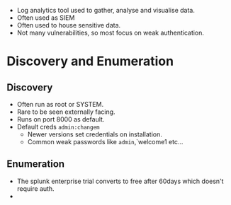 * Log analytics tool used to gather, analyse and visualise data. 
* Often used as SIEM
* Often used to house sensitive data.
* Not many vulnerabilities, so most focus on weak authentication. 
# Discovery and Enumeration 
## Discovery
* Often run as root or SYSTEM. 
* Rare to be seen externally facing. 
* Runs on port 8000 as default.
* Default creds `admin:changem`
	* Newer versions set credentials on installation.
	* Common weak passwords like `admin`,`welcome1 etc...
## Enumeration 
* The splunk enterprise trial converts to free after 60days which doesn't require auth.
* 